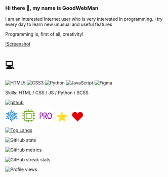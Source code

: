 ### Hi there 👋, my name is GoodWebMan
I am an interested Internet user who is very interested in programming.
I try every day to learn new unusual and useful features

Programming is, first of all, creativity!

[!Screenshot](https://github.com/goodwebman/GoodwebMan/blob/main/9OLych9wmJc.jpg)

# 💻 
![HTML5](https://img.shields.io/badge/html5-%23E34F26.svg?style=for-the-badge&logo=html5&logoColor=white) ![CSS3](https://img.shields.io/badge/css3-%231572B6.svg?style=for-the-badge&logo=css3&logoColor=white) ![Python](https://img.shields.io/badge/python-3670A0?style=for-the-badge&logo=python&logoColor=ffdd54) ![JavaScript](https://img.shields.io/badge/javascript-%23323330.svg?style=for-the-badge&logo=javascript&logoColor=%23F7DF1E) 	![Figma](https://img.shields.io/badge/figma-%23F24E1E.svg?style=for-the-badge&logo=figma&logoColor=white) 

Skills:  HTML  / CSS / JS / Python / SCSS





[<img src='https://cdn.jsdelivr.net/npm/simple-icons@3.0.1/icons/github.svg' alt='github' height='40'>](https://github.com/goodwebman)  

<a href='https://archiveprogram.github.com/'><img src='https://raw.githubusercontent.com/acervenky/animated-github-badges/master/assets/acbadge.gif' width='40' height='40'></a> <a href='https://docs.github.com/en/developers'><img src='https://raw.githubusercontent.com/acervenky/animated-github-badges/master/assets/devbadge.gif' width='40' height='40'></a> <a href='https://github.com/pricing'><img src='https://raw.githubusercontent.com/acervenky/animated-github-badges/master/assets/pro.gif' width='40' height='40'></a> <a href='https://stars.github.com/'><img src='https://raw.githubusercontent.com/acervenky/animated-github-badges/master/assets/starbadge.gif' width='35' height='35'></a> <a href='https://docs.github.com/en/github/supporting-the-open-source-community-with-github-sponsors'><img src='https://raw.githubusercontent.com/acervenky/animated-github-badges/master/assets/sponsorbadge.gif' width='35' height='35'></a> 

[![Top Langs](https://github-readme-stats.vercel.app/api/top-langs/?username=goodwebman)](https://github.com/anuraghazra/github-readme-stats)

![GitHub stats](https://github-readme-stats.vercel.app/api?username=goodwebman&show_icons=true)  

![GitHub metrics](https://metrics.lecoq.io/goodwebman)  

![GitHub streak stats](https://streak-stats.demolab.com/?user=goodwebman)  

![Profile views](https://gpvc.arturio.dev/goodwebman)  

